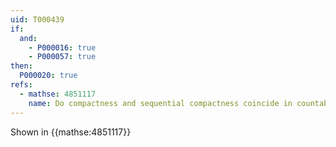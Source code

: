```yaml
---
uid: T000439
if:
  and: 
    - P000016: true
    - P000057: true
then:
  P000020: true
refs:
  - mathse: 4851117
    name: Do compactness and sequential compactness coincide in countable spaces?
---
```


Shown in {{mathse:4851117}}